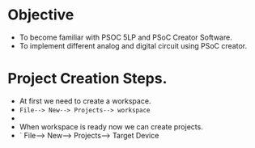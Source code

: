 # Objective 
* To become familiar with PSOC 5LP and PSoC Creator Software.
* To implement different analog and digital circuit using PSoC creator.

# Project Creation Steps.
* At first we need to create a workspace.
* `File--> New--> Projects--> workspace`
* 
* When workspace is ready now we can create projects.
* ` File--> New--> Projects--> Target Device
